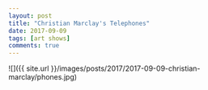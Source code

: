 ```yaml
---
layout: post
title: "Christian Marclay's Telephones"
date: 2017-09-09
tags: [art shows]
comments: true
---
```

![]({{ site.url }}/images/posts/2017/2017-09-09-christian-marclay/phones.jpg)

